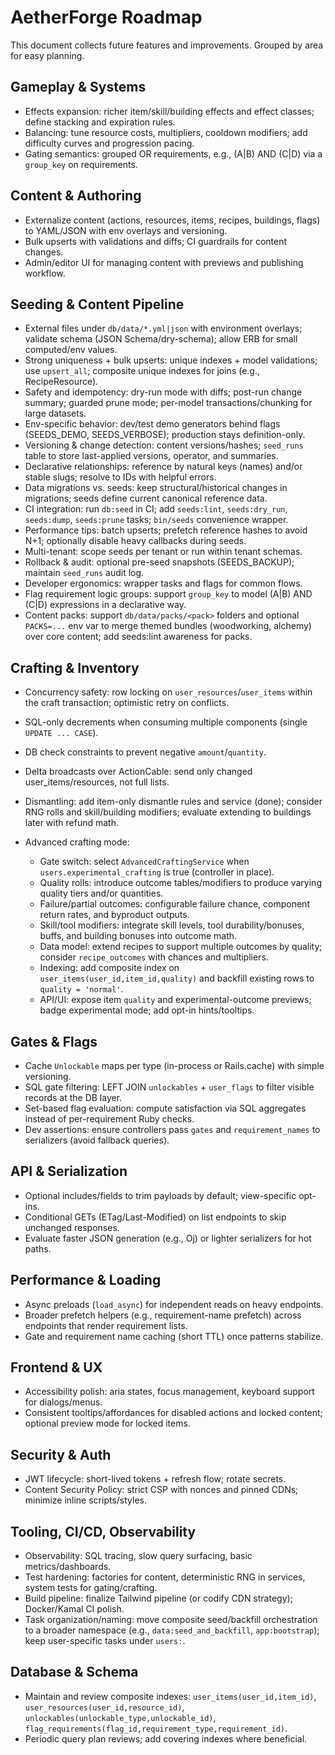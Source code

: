 # AetherForge Roadmap

This document collects future features and improvements. Grouped by area for easy planning.

## Gameplay & Systems
- Effects expansion: richer item/skill/building effects and effect classes; define stacking and expiration rules.
- Balancing: tune resource costs, multipliers, cooldown modifiers; add difficulty curves and progression pacing.
- Gating semantics: grouped OR requirements, e.g., (A|B) AND (C|D) via a `group_key` on requirements.

## Content & Authoring
- Externalize content (actions, resources, items, recipes, buildings, flags) to YAML/JSON with env overlays and versioning.
- Bulk upserts with validations and diffs; CI guardrails for content changes.
- Admin/editor UI for managing content with previews and publishing workflow.

## Seeding & Content Pipeline
- External files under `db/data/*.yml|json` with environment overlays; validate schema (JSON Schema/dry-schema); allow ERB for small computed/env values.
- Strong uniqueness + bulk upserts: unique indexes + model validations; use `upsert_all`; composite unique indexes for joins (e.g., RecipeResource).
- Safety and idempotency: dry-run mode with diffs; post-run change summary; guarded prune mode; per-model transactions/chunking for large datasets.
- Env-specific behavior: dev/test demo generators behind flags (SEEDS_DEMO, SEEDS_VERBOSE); production stays definition-only.
- Versioning & change detection: content versions/hashes; `seed_runs` table to store last-applied versions, operator, and summaries.
- Declarative relationships: reference by natural keys (names) and/or stable slugs; resolve to IDs with helpful errors.
- Data migrations vs. seeds: keep structural/historical changes in migrations; seeds define current canonical reference data.
- CI integration: run `db:seed` in CI; add `seeds:lint`, `seeds:dry_run`, `seeds:dump`, `seeds:prune` tasks; `bin/seeds` convenience wrapper.
- Performance tips: batch upserts; prefetch reference hashes to avoid N+1; optionally disable heavy callbacks during seeds.
- Multi-tenant: scope seeds per tenant or run within tenant schemas.
- Rollback & audit: optional pre-seed snapshots (SEEDS_BACKUP); maintain `seed_runs` audit log.
- Developer ergonomics: wrapper tasks and flags for common flows.
- Flag requirement logic groups: support `group_key` to model (A|B) AND (C|D) expressions in a declarative way.
- Content packs: support `db/data/packs/<pack>` folders and optional `PACKS=...` env var to merge themed bundles (woodworking, alchemy) over core content; add seeds:lint awareness for packs.

## Crafting & Inventory
- Concurrency safety: row locking on `user_resources`/`user_items` within the craft transaction; optimistic retry on conflicts.
- SQL-only decrements when consuming multiple components (single `UPDATE ... CASE`).
- DB check constraints to prevent negative `amount`/`quantity`.
- Delta broadcasts over ActionCable: send only changed user_items/resources, not full lists.
- Dismantling: add item-only dismantle rules and service (done); consider RNG rolls and skill/building modifiers; evaluate extending to buildings later with refund math.

- Advanced crafting mode:
  - Gate switch: select `AdvancedCraftingService` when `users.experimental_crafting` is true (controller in place).
  - Quality rolls: introduce outcome tables/modifiers to produce varying quality tiers and/or quantities.
  - Failure/partial outcomes: configurable failure chance, component return rates, and byproduct outputs.
  - Skill/tool modifiers: integrate skill levels, tool durability/bonuses, buffs, and building bonuses into outcome math.
  - Data model: extend recipes to support multiple outcomes by quality; consider `recipe_outcomes` with chances and multipliers.
  - Indexing: add composite index on `user_items(user_id,item_id,quality)` and backfill existing rows to `quality = 'normal'`.
  - API/UI: expose item `quality` and experimental-outcome previews; badge experimental mode; add opt-in hints/tooltips.

## Gates & Flags
- Cache `Unlockable` maps per type (in-process or Rails.cache) with simple versioning.
- SQL gate filtering: LEFT JOIN `unlockables` + `user_flags` to filter visible records at the DB layer.
- Set-based flag evaluation: compute satisfaction via SQL aggregates instead of per-requirement Ruby checks.
- Dev assertions: ensure controllers pass `gates` and `requirement_names` to serializers (avoid fallback queries).

## API & Serialization
- Optional includes/fields to trim payloads by default; view-specific opt-ins.
- Conditional GETs (ETag/Last-Modified) on list endpoints to skip unchanged responses.
- Evaluate faster JSON generation (e.g., Oj) or lighter serializers for hot paths.

## Performance & Loading
- Async preloads (`load_async`) for independent reads on heavy endpoints.
- Broader prefetch helpers (e.g., requirement-name prefetch) across endpoints that render requirement lists.
- Gate and requirement name caching (short TTL) once patterns stabilize.

## Frontend & UX
- Accessibility polish: aria states, focus management, keyboard support for dialogs/menus.
- Consistent tooltips/affordances for disabled actions and locked content; optional preview mode for locked items.

## Security & Auth
- JWT lifecycle: short-lived tokens + refresh flow; rotate secrets.
- Content Security Policy: strict CSP with nonces and pinned CDNs; minimize inline scripts/styles.

## Tooling, CI/CD, Observability
- Observability: SQL tracing, slow query surfacing, basic metrics/dashboards.
- Test hardening: factories for content, deterministic RNG in services, system tests for gating/crafting.
- Build pipeline: finalize Tailwind pipeline (or codify CDN strategy); Docker/Kamal CI polish.
- Task organization/naming: move composite seed/backfill orchestration to a broader namespace (e.g., `data:seed_and_backfill`, `app:bootstrap`); keep user-specific tasks under `users:`.

## Database & Schema
- Maintain and review composite indexes: `user_items(user_id,item_id)`, `user_resources(user_id,resource_id)`, `unlockables(unlockable_type,unlockable_id)`, `flag_requirements(flag_id,requirement_type,requirement_id)`.
- Periodic query plan reviews; add covering indexes where beneficial.
